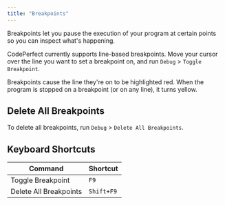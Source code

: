 ```yaml
---
title: "Breakpoints"
---
```


Breakpoints let you pause the execution of your program at certain points so you
can inspect what's happening.

CodePerfect currently supports line-based breakpoints. Move your cursor over the
line you want to set a breakpoint on, and run `Debug` &gt; `Toggle Breakpoint`.

Breakpoints cause the line they're on to be highlighted red. When the program is
stopped on a breakpoint (or on any line), it turns yellow.

## Delete All Breakpoints

To delete all breakpoints, run `Debug` &gt; `Delete All Breakpoints`.

## Keyboard Shortcuts

| Command                | Shortcut   |
| ---------------------- | ---------- |
| Toggle Breakpoint      | `F9`       |
| Delete All Breakpoints | `Shift+F9` |
